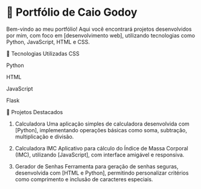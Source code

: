 # 💼 Portfólio de Caio Godoy

Bem-vindo ao meu portfólio! Aqui você encontrará projetos desenvolvidos por mim, com foco em [desenvolvimento web], utilizando tecnologias como Python, JavaScript, HTML e CSS.

🚀 Tecnologias Utilizadas
CSS

Python

HTML

JavaScript

Flask

📂 Projetos Destacados
1. Calculadora
Uma aplicação simples de calculadora desenvolvida com [Python], implementando operações básicas como soma, subtração, multiplicação e divisão.

2. Calculadora IMC
Aplicativo para cálculo do Índice de Massa Corporal (IMC), utilizando [JavaScript], com interface amigável e responsiva.

3. Gerador de Senhas
Ferramenta para geração de senhas seguras, desenvolvida com [HTML e Python], permitindo personalizar critérios como comprimento e inclusão de caracteres especiais.
